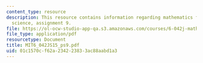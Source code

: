 ```yaml
---
content_type: resource
description: This resource contains information regarding mathematics for computer
  science, assignment 9.
file: https://ol-ocw-studio-app-qa.s3.amazonaws.com/courses/6-042j-mathematics-for-computer-science-spring-2015/01c1570cf62a234223833ac88aabd1a3_MIT6_042JS15_ps9.pdf
file_type: application/pdf
resourcetype: Document
title: MIT6_042JS15_ps9.pdf
uid: 01c1570c-f62a-2342-2383-3ac88aabd1a3
---
```

